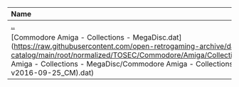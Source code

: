 |Name|Size|
|:---|---:|
|[..](../index.html)|DIR|
|[Commodore Amiga - Collections - MegaDisc.dat](https://raw.githubusercontent.com/open-retrogaming-archive/dat-catalog/main/root/normalized/TOSEC/Commodore/Amiga/Collections/MegaDisc/Commodore Amiga - Collections - MegaDisc/Commodore Amiga - Collections - MegaDisc (TOSEC-v2016-09-25_CM).dat)|30261|
